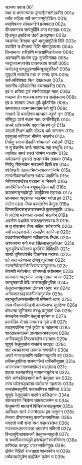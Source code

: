 सञ्जय उवाच	001  
यथा स भगवान्व्यासः कृष्णद्वैपायनोऽब्रवीत्	001a  
तथैव सहिताः सर्वे समाजग्मुर्महीक्षितः	001c  
मघाविषयगः सोमस्तद्दिनं प्रत्यपद्यत	002a  
दीप्यमानाश्च सम्पेतुर्दिवि सप्त महाग्रहाः	002c  
द्विधाभूत इवादित्य उदये प्रत्यदृश्यत	003a  
ज्वलन्त्या शिखया भूयो भानुमानुदितो दिवि	003c  
ववाशिरे च दीप्तायां दिशि गोमायुवायसाः	004a  
लिप्समानाः शरीराणि मांसशोणितभोजनाः	004c  
अहन्यहनि पार्थानां वृद्धः कुरुपितामहः	005a  
भरद्वाजात्मजश्चैव प्रातरुत्थाय संयतौ	005c  
जयोऽस्तु पाण्डुपुत्राणामित्यूचतुररिंदमौ	006a  
युयुधाते तवार्थाय यथा स समयः कृतः	006c  
सर्वधर्मविशेषज्ञः पिता देवव्रतस्तव	007a  
समानीय महीपालानिदं वचनमब्रवीत्	007c  
इदं वः क्षत्रिया द्वारं स्वर्गायापावृतं महत्	008a  
गच्छध्वं तेन शक्रस्य ब्रह्मणश्च सलोकताम्	008c  
एष वः शाश्वतः पन्थाः पूर्वैः पूर्वतरैर्गतः	009a  
सम्भावयत चात्मानमव्यग्रमनसो युधि	009c  
नाभागो हि ययातिश्च मान्धाता नहुषो नृगः	010a  
संसिद्धाः परमं स्थानं गताः कर्मभिरीदृशैः	010c  
अधर्मः क्षत्रियस्यैष यद्व्याधिमरणं गृहे	011a  
यदाजौ निधनं याति सोऽस्य धर्मः सनातनः	011c  
एवमुक्ता महीपाला भीष्मेण भरतर्षभ	012a  
निर्ययुः स्वान्यनीकानि शोभयन्तो रथोत्तमैः	012c  
स तु वैकर्तनः कर्णः सामात्यः सह बन्धुभिः	013a  
न्यासितः समरे शस्त्रं भीष्मेण भरतर्षभ	013c  
अपेतकर्णाः पुत्रास्ते राजानश्चैव तावकाः	014a  
निर्ययुः सिंहनादेन नादयन्तो दिशो दश	014c  
श्वेतैश्छत्रैः पताकाभिर्ध्वजवारणवाजिभिः	015a  
तान्यनीकान्यशोभन्त रथैरथ पदातिभिः	015c  
भेरीपणवशब्दैश्च पटहानां च निस्वनैः	016a  
रथनेमिनिनादैश्च बभूवाकुलिता मही	016c  
काञ्चनाङ्गदकेयूरैः कार्मुकैश्च महारथाः	017a  
भ्राजमाना व्यदृश्यन्त जङ्गमाः पर्वता इव	017c  
तालेन महता भीष्मः पञ्चतारेण केतुना	018a  
विमलादित्यसङ्काशस्तस्थौ कुरुचमूपतिः	018c  
ये त्वदीया महेष्वासा राजानो भरतर्षभ	019a  
अवर्तन्त यथादेशं राजञ्शान्तनवस्य ते	019c  
स तु गोवासनः शैब्यः सहितः सर्वराजभिः	020a  
ययौ मातङ्गराजेन राजार्हेण पताकिना	020c  
पद्मवर्णस्त्वनीकानां सर्वेषामग्रतः स्थितः	020e  
अश्वत्थामा ययौ यत्तः सिंहलाङ्गूलकेतनः	021a  
श्रुतायुश्चित्रसेनश्च पुरुमित्रो विविंशतिः	021c  
शल्यो भूरिश्रवाश्चैव विकर्णश्च महारथः	022a  
एते सप्त महेष्वासा द्रोणपुत्रपुरोगमाः	022c  
स्यन्दनैर्वरवर्णाभैर्भीष्मस्यासन्पुरःसराः	022e  
तेषामपि महोत्सेधाः शोभयन्तो रथोत्तमान्	023a  
भ्राजमाना व्यदृश्यन्त जाम्बूनदमया ध्वजाः	023c  
जाम्बूनदमयी वेदिः कमण्डलुविभूषिता	024a  
केतुराचार्यमुख्यस्य द्रोणस्य धनुषा सह	024c  
अनेकशतसाहस्रमनीकमनुकर्षतः	025a  
महान्दुर्योधनस्यासीन्नागो मणिमयो ध्वजः	025c  
तस्य पौरवकालिङ्गौ काम्बोजश्च सुदक्षिणः	026a  
क्षेमधन्वा सुमित्रश्च तस्थुः प्रमुखतो रथाः	026c  
स्यन्दनेन महार्हेण केतुना वृषभेण च	027a  
प्रकर्षन्निव सेनाग्रं मागधश्च नृपो ययौ	027c  
तदङ्गपतिना गुप्तं कृपेण च महात्मना	028a  
शारदाभ्रचयप्रख्यं प्राच्यानामभवद्बलम्	028c  
अनीकप्रमुखे तिष्ठन्वराहेण महायशाः	029a  
शुशुभे केतुमुख्येन राजतेन जयद्रथः	029c  
शतं रथसहस्राणां तस्यासन्वशवर्तिनः	030a  
अष्टौ नागसहस्राणि सादिनामयुतानि षट्	030c  
तत्सिन्धुपतिना राजन्पालितं ध्वजिनीमुखम्	031a  
अनन्तरथनागाश्वमशोभत महद्बलम्	031c  
षष्ट्या रथसहस्रैस्तु नागानामयुतेन च	032a  
पतिः सर्वकलिङ्गानां ययौ केतुमता सह	032c  
तस्य पर्वतसङ्काशा व्यरोचन्त महागजाः	033a  
यन्त्रतोमरतूणीरैः पताकाभिश्च शोभिताः	033c  
शुशुभे केतुमुख्येन पादपेन कलिङ्गपः	034a  
श्वेतच्छत्रेण निष्केण चामरव्यजनेन च	034c  
केतुमानपि मातङ्गं विचित्रपरमाङ्कुशम्	035a  
आस्थितः समरे राजन्मेघस्थ इव भानुमान्	035c  
तेजसा दीप्यमानस्तु वारणोत्तममास्थितः	036a  
भगदत्तो ययौ राजा यथा वज्रधरस्तथा	036c  
गजस्कन्धगतावास्तां भगदत्तेन सम्मितौ	037a  
विन्दानुविन्दावावन्त्यौ केतुमन्तमनुव्रतौ	037c  
स रथानीकवान्व्यूहो हस्त्यङ्गोत्तमशीर्षवान्	038a  
वाजिपक्षः पतन्नुग्रः प्राहरत्सर्वतोमुखः	038c  
द्रोणेन विहितो राजन्राज्ञा शान्तनवेन च	039a  
तथैवाचार्यपुत्रेण बाह्लीकेन कृपेण च	039c  
